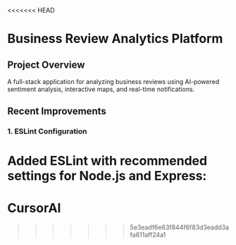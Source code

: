 <<<<<<< HEAD
# Business Review Analytics Platform

## Project Overview
A full-stack application for analyzing business reviews using AI-powered sentiment analysis, interactive maps, and real-time notifications.

## Recent Improvements

### 1. ESLint Configuration
Added ESLint with recommended settings for Node.js and Express: 
=======
# CursorAI
>>>>>>> 5e3eadf6e63f844f6f83d3eadd3afa611aff24a1
